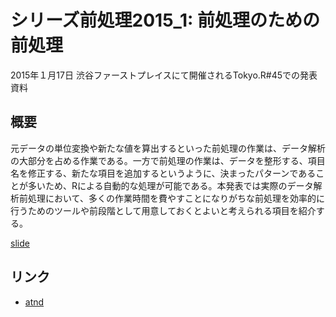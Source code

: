 # シリーズ前処理2015_1: 前処理のための前処理

2015年１月17日 渋谷ファーストプレイスにて開催されるTokyo.R#45での発表資料

## 概要

元データの単位変換や新たな値を算出するといった前処理の作業は、データ解析の大部分を占める作業である。一方で前処理の作業は、データを整形する、項目名を修正する、新たな項目を追加するというように、決まったパターンであることが多いため、Rによる自動的な処理が可能である。本発表では実際のデータ解析前処理において、多くの作業時間を費やすことになりがちな前処理を効率的に行うためのツールや前段階として用意しておくとよいと考えられる項目を紹介する。

[slide](http://www.slideshare.net/uribo/data-pretreatment)

## リンク

* [atnd](https://atnd.org/events/60908)
